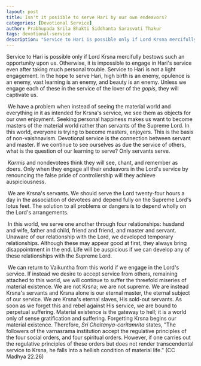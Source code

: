 ```yaml
---
layout: post
title: Isn't it posiible to serve Hari by our own endeavors?
categories: [Devotional Service]
author: Prabhupada Srila Bhakti Siddhanta Sarasvati Thakur
tags: devotional-service
description: "Service to Hari is possible only if Lord Krsna mercifully bestows such an opportunity upon us. Otherwise, it is impossible to engage in Hari's service even after taking much personal trouble. Service to Hari is not a light engagement. In the hope to serve Hari, high birth is an enemy, opulence is an enemy, vast learning is an enemy, and beauty is an enemy. Unless we engage each of these in the service of the lover of the *gopis*, they will captivate us."
---
```


Service to Hari is possible only if Lord Krsna mercifully bestows such an opportunity upon us. Otherwise, it is impossible to engage in Hari's service even after taking much personal trouble. Service to Hari is not a light engagement. In the hope to serve Hari, high birth is an enemy, opulence is an enemy, vast learning is an enemy, and beauty is an enemy. Unless we engage each of these in the service of the lover of the *gopis*, they will captivate us.

​	We have a problem when instead of seeing the material world and everything in it as intended for Krsna's service, we see them as objects for our own enjoyment. Seeking personal happiness makes us want to become masters of the material world rather than servants of the Supreme Lord. In this world, everyone is trying to become masters, enjoyers. This is the basis of non-vaishnavism. Devotional service is the connection between servant and master. If we continue to see ourselves as due the service of others,  what is the question of our learning to serve? Only servants serve.

​	*Karmis* and nondevotees think they will see, chant, and remember as doers. Only when they engage all their endeavors in the Lord's service by renouncing the false pride of controllership will they achieve auspiciousness. 

​	We are Krsna's servants. We should serve the Lord twenty-four hours a day in the association of devotees and depend fully on the Supreme Lord's lotus feet. The solution to all problems or dangers is to depend wholly on the Lord's arrangements.

​	In this world, we serve one another through four relationships: husdand and wife, father and child, friend and friend, and master and servant. Unaware of our relationship with the Lord, we developed temporary relationships. Although these may appear good at first, they always bring disappointment in the end. Life will be auspicious if we can develop any of these relationships with the Supreme Lord.

​	We can return to Vaikuntha from this world if we engage in the Lord's service. If instead we desire to accept service from others, remaining attached to this world, we will continue to suffer the threefold miseries of material existence. We are not Krsna; we are not supreme. We are instead Krsna's servants and Krsna alone is our eternal master, the eternal subject of our service. We are Krsna's eternal slaves, His sold-out servants. As soon as we forget this and rebel against His service, we are bound to perpetual suffering. Material existence is the gateway to hell; it is a world only of sense gratification and suffering. Forgetting Krsna begins our material existence. Therefore, *Sri Chaitanya-caritamrita* states, "The followers of the varnasrama institution accept the regulative principles of the four social orders, and four spiritual orders. However, if one carries out the regulative principles of these orders but does not render transcendental service to Krsna, he falls into a hellish condition of material life." (CC Madhya 22.26)











